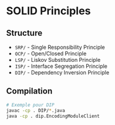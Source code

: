 # SOLID Principles 

## Structure
- `SRP/` - Single Responsibility Principle
- `OCP/` - Open/Closed Principle  
- `LSP/` - Liskov Substitution Principle
- `ISP/` - Interface Segregation Principle
- `DIP/` - Dependency Inversion Principle

## Compilation
```bash
# Exemple pour DIP
javac -cp . DIP/*.java
java -cp . dip.EncodingModuleClient

